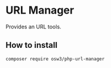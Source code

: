 # URL Manager

Provides an URL tools.

## How to install

```shell
composer require osw3/php-url-manager
```